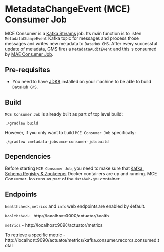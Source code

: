 # MetadataChangeEvent (MCE) Consumer Job
MCE Consumer is a [Kafka Streams](https://kafka.apache.org/documentation/streams/) job. Its main function is to listen
`MetadataChangeEvent` Kafka topic for messages and process those messages and writes new metadata to `DataHub GMS`.
After every successful update of metadata, GMS fires a `MetadataAuditEvent` and this is consumed by 
[MAE Consumer Job](../mae-consumer-job).

## Pre-requisites
* You need to have [JDK8](https://www.oracle.com/java/technologies/jdk8-downloads.html) installed on your machine to be
able to build `DataHub GMS`.

## Build
`MCE Consumer Job` is already built as part of top level build:

```
./gradlew build
```

However, if you only want to build `MCE Consumer Job` specifically:
```
./gradlew :metadata-jobs:mce-consumer-job:build
```

## Dependencies
Before starting `MCE Consumer Job`, you need to make sure that [Kafka, Schema Registry & Zookeeper](../../docker/kafka-setup)
Docker containers are up and running. MCE Consumer Job runs as part of the `datahub-gms` container.

## Endpoints
`healthcheck`, `metrics` and `info` web endpoints are enabled by default.

`healthcheck` - http://localhost:9090/actuator/health

`metrics` - http://localhost:9090/actuator/metrics

To retrieve a specific metric - http://localhost:9090/actuator/metrics/kafka.consumer.records.consumed.total


